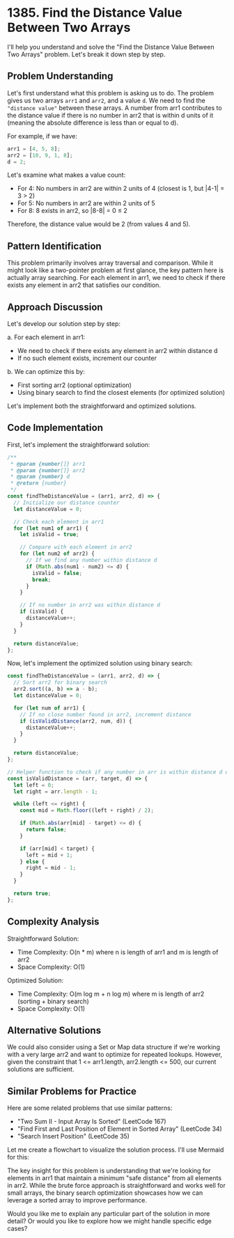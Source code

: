 # **1385. Find the Distance Value Between Two Arrays**

I'll help you understand and solve the "Find the Distance Value Between Two Arrays" problem. Let's break it down step by step.

## **Problem Understanding**

Let's first understand what this problem is asking us to do. The problem gives us two arrays `arr1` and `arr2`, and a value `d`. We need to find the `"distance value"` between these arrays. A number from arr1 contributes to the distance value if there is no number in arr2 that is within d units of it (meaning the absolute difference is less than or equal to d).

For example, if we have:

```javascript
arr1 = [4, 5, 8];
arr2 = [10, 9, 1, 8];
d = 2;
```

Let's examine what makes a value count:

- For 4: No numbers in arr2 are within 2 units of 4 (closest is 1, but |4-1| = 3 > 2)
- For 5: No numbers in arr2 are within 2 units of 5
- For 8: 8 exists in arr2, so |8-8| = 0 ≤ 2

Therefore, the distance value would be 2 (from values 4 and 5).

## **Pattern Identification**

This problem primarily involves array traversal and comparison. While it might look like a two-pointer problem at first glance, the key pattern here is actually array searching. For each element in arr1, we need to check if there exists any element in arr2 that satisfies our condition.

## **Approach Discussion**

Let's develop our solution step by step:

a. For each element in arr1:

- We need to check if there exists any element in arr2 within distance d
- If no such element exists, increment our counter

b. We can optimize this by:

- First sorting arr2 (optional optimization)
- Using binary search to find the closest elements (for optimized solution)

Let's implement both the straightforward and optimized solutions.

## **Code Implementation**

First, let's implement the straightforward solution:

```javascript
/**
 * @param {number[]} arr1
 * @param {number[]} arr2
 * @param {number} d
 * @return {number}
 */
const findTheDistanceValue = (arr1, arr2, d) => {
  // Initialize our distance counter
  let distanceValue = 0;

  // Check each element in arr1
  for (let num1 of arr1) {
    let isValid = true;

    // Compare with each element in arr2
    for (let num2 of arr2) {
      // If we find any number within distance d
      if (Math.abs(num1 - num2) <= d) {
        isValid = false;
        break;
      }
    }

    // If no number in arr2 was within distance d
    if (isValid) {
      distanceValue++;
    }
  }

  return distanceValue;
};
```

Now, let's implement the optimized solution using binary search:

```javascript
const findTheDistanceValue = (arr1, arr2, d) => {
  // Sort arr2 for binary search
  arr2.sort((a, b) => a - b);
  let distanceValue = 0;

  for (let num of arr1) {
    // If no close number found in arr2, increment distance
    if (isValidDistance(arr2, num, d)) {
      distanceValue++;
    }
  }

  return distanceValue;
};

// Helper function to check if any number in arr is within distance d of target
const isValidDistance = (arr, target, d) => {
  let left = 0;
  let right = arr.length - 1;

  while (left <= right) {
    const mid = Math.floor((left + right) / 2);

    if (Math.abs(arr[mid] - target) <= d) {
      return false;
    }

    if (arr[mid] < target) {
      left = mid + 1;
    } else {
      right = mid - 1;
    }
  }

  return true;
};
```

## **Complexity Analysis**

Straightforward Solution:

- Time Complexity: O(n \* m) where n is length of arr1 and m is length of arr2
- Space Complexity: O(1)

Optimized Solution:

- Time Complexity: O(m log m + n log m) where m is length of arr2 (sorting + binary search)
- Space Complexity: O(1)

## **Alternative Solutions**

We could also consider using a Set or Map data structure if we're working with a very large arr2 and want to optimize for repeated lookups. However, given the constraint that 1 <= arr1.length, arr2.length <= 500, our current solutions are sufficient.

## **Similar Problems for Practice**

Here are some related problems that use similar patterns:

- "Two Sum II - Input Array Is Sorted" (LeetCode 167)
- "Find First and Last Position of Element in Sorted Array" (LeetCode 34)
- "Search Insert Position" (LeetCode 35)

Let me create a flowchart to visualize the solution process. I'll use Mermaid for this:

The key insight for this problem is understanding that we're looking for elements in arr1 that maintain a minimum "safe distance" from all elements in arr2. While the brute force approach is straightforward and works well for small arrays, the binary search optimization showcases how we can leverage a sorted array to improve performance.

Would you like me to explain any particular part of the solution in more detail? Or would you like to explore how we might handle specific edge cases?
